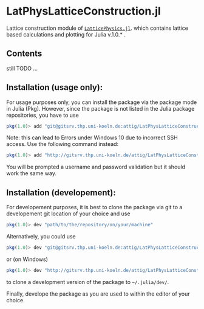# LatPhysLatticeConstruction.jl

Lattice construction module of [`LatticePhysics.jl`](http://gitsrv.thp.uni-koeln.de/attig/LatticePhysics.jl). which contains lattice based calculations and plotting for Julia v.1.0.* .



## Contents

still TODO ...


## Installation (usage only):

For usage purposes only, you can install the package via the package mode in Julia (Pkg). However, since the package
is not listed in the Julia package repositories, you have to use
```julia
pkg(1.0)> add "git@gitsrv.thp.uni-koeln.de:attig/LatPhysLatticeConstruction.jl.git"
```
Note: this can lead to Errors under Windows 10 due to incorrect SSH access. Use the following command instead:
```julia
pkg(1.0)> add "http://gitsrv.thp.uni-koeln.de/attig/LatPhysLatticeConstruction.jl.git"
```
You will be prompted a username and password validation but it should work the same way.


## Installation (developement):

For developement purposes, it is best to clone the package via git to a developement
git location of your choice and use
```julia
pkg(1.0)> dev "path/to/the/repository/on/your/machine"
```

Alternatively, you could use
```julia
pkg(1.0)> dev "git@gitsrv.thp.uni-koeln.de:attig/LatPhysLatticeConstruction.jl.git"
```
or (on Windows)
```julia
pkg(1.0)> dev "http://gitsrv.thp.uni-koeln.de/attig/LatPhysLatticeConstruction.jl.git"
```
to clone a development version of the package to `~/.julia/dev/`.


Finally, develope the package as you are used to within the editor of your choice.
